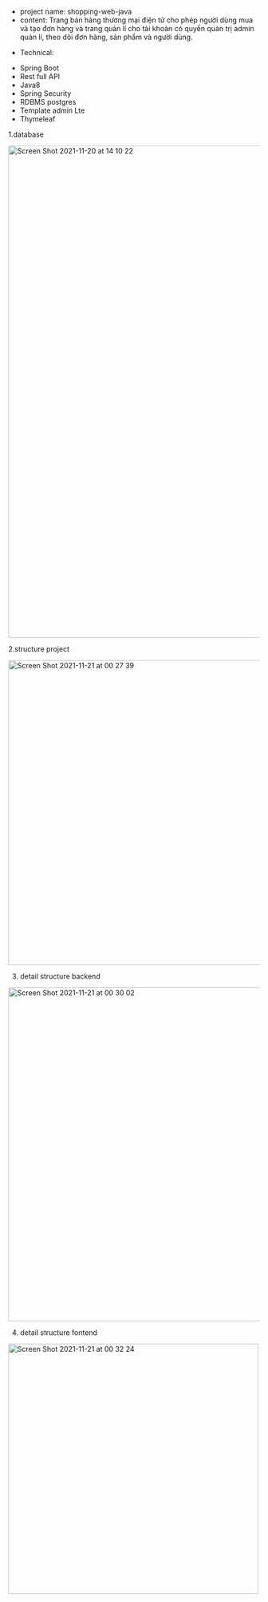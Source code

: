 
- project name: shopping-web-java
- content: Trang bán hàng thương mại điện tử cho phép người dùng mua và tạo đơn
hàng và trang quản lí cho tài khoản có quyền quản trị admin quản lí, theo dõi đơn hàng, sản phẩm và người dùng.
+ Technical: 
- Spring Boot
- Rest full API 
- Java8
- Spring Security
- RDBMS postgres
- Template admin Lte 
- Thymeleaf




1.database

<img width="985" alt="Screen Shot 2021-11-20 at 14 10 22" src="https://user-images.githubusercontent.com/80323466/142735613-4962ae80-43f8-4281-b642-946f67a1685d.png">



2.structure project

<img width="610" alt="Screen Shot 2021-11-21 at 00 27 39" src="https://user-images.githubusercontent.com/80323466/142735656-167191ec-958b-4067-89dc-0ee41d0212ab.png">


3. detail structure backend
 
 <img width="668" alt="Screen Shot 2021-11-21 at 00 30 02" src="https://user-images.githubusercontent.com/80323466/142735742-9ed814c1-465d-40e4-a3a3-510e2c2401d0.png">



4. detail structure fontend

 <img width="501" alt="Screen Shot 2021-11-21 at 00 32 24" src="https://user-images.githubusercontent.com/80323466/142735820-9af80f8b-979d-4104-92a3-1df1909eda39.png">
